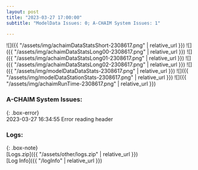 ```yaml
---
layout: post
title: "2023-03-27 17:00:00"
subtitle: "ModelData Issues: 0; A-CHAIM System Issues: 1"

---
```


![]({{ "/assets/img/achaimDataStatsShort-2308617.png" | relative_url }})
![]({{ "/assets/img/achaimDataStatsLong00-2308617.png" | relative_url }})
![]({{ "/assets/img/achaimDataStatsLong01-2308617.png" | relative_url }})
![]({{ "/assets/img/achaimDataStatsLong02-2308617.png" | relative_url }})
![]({{ "/assets/img/modelDataDataStats-2308617.png" | relative_url }})
![]({{ "/assets/img/modelDataStationStats-2308617.png" | relative_url }})
![]({{ "/assets/img/achaimRunTime-2308617.png" | relative_url }})



### A-CHAIM System Issues:  
  
{: .box-error}  
2023-03-27 16:34:55 Error reading header  

### Logs:  
  
{: .box-note}  
[Logs.zip]({{ "/assets/other/logs.zip" | relative_url }})  
[Log Info]({{ "/logInfo" | relative_url }})  
